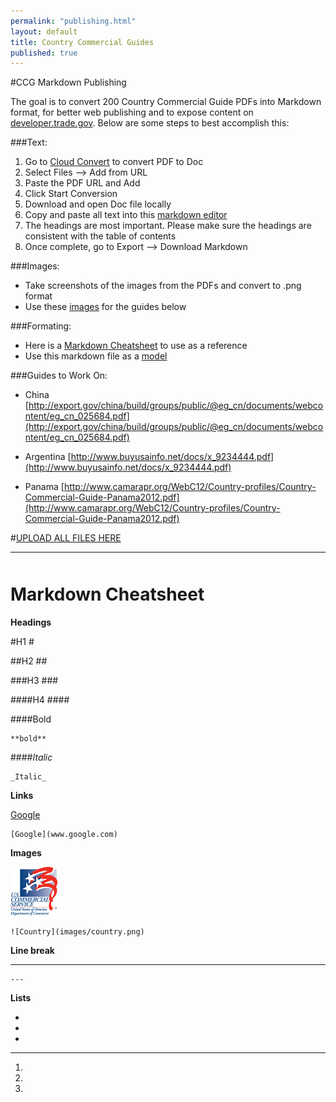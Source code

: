```yaml
---
permalink: "publishing.html"
layout: default
title: Country Commercial Guides 
published: true
---
```


#CCG Markdown Publishing 

The goal is to convert 200 Country Commercial Guide PDFs into Markdown format, for better web publishing and to expose content on [developer.trade.gov](http://developer.trade.gov/). Below are some steps to best accomplish this:

###Text:

1. Go to [Cloud Convert](https://cloudconvert.com/pdf-to-doc) to convert PDF to Doc
2. Select Files --> Add from URL
3. Paste the PDF URL and Add
4. Click Start Conversion
5. Download and open Doc file locally
6. Copy and paste all text into this [markdown editor](http://markable.in/editor/)
7. The headings are most important. Please make sure the headings are consistent with the table of contents
8. Once complete, go to Export --> Download Markdown

###Images:

* Take screenshots of the images from the PDFs and convert to .png format 
* Use these [images](https://drive.google.com/drive/u/1/#folders/0BzuZudIjPPmBZUhjbmtJRzZTTXc/0BzuZudIjPPmBWk0tM0pMdjcyVW8) for the guides below

###Formating:

* Here is a [Markdown Cheatsheet](#cheatsheet) to use as a reference
* Use this markdown file as a [model](https://raw.githubusercontent.com/GovWizely/ccg/gh-pages/_posts/2014-12-15-columbia.md)

###Guides to Work On:

* China [http://export.gov/china/build/groups/public/@eg_cn/documents/webcontent/eg_cn_025684.pdf](http://export.gov/china/build/groups/public/@eg_cn/documents/webcontent/eg_cn_025684.pdf)

* Argentina [http://www.buyusainfo.net/docs/x_9234444.pdf](http://www.buyusainfo.net/docs/x_9234444.pdf)

* Panama [http://www.camarapr.org/WebC12/Country-profiles/Country-Commercial-Guide-Panama2012.pdf](http://www.camarapr.org/WebC12/Country-profiles/Country-Commercial-Guide-Panama2012.pdf)

#[UPLOAD ALL FILES HERE](https://drive.google.com/drive/u/1/#folders/0BzuZudIjPPmBZUhjbmtJRzZTTXc)

---

<h1 id="cheatsheet" style="margin-top:50px;">Markdown Cheatsheet</h1>


**Headings** 

#H1
	#

##H2
	##

###H3
	###

####H4
	####

####Bold

	**bold**

####_Italic_

	_Italic_

**Links**
 
[Google](www.google.com)

	[Google](www.google.com)

**Images**

![Country](images/uscs.png)

	![Country](images/country.png)

**Line break**

---

	---

**Lists**

* 
* 
* 

---

1. 
2. 
3.